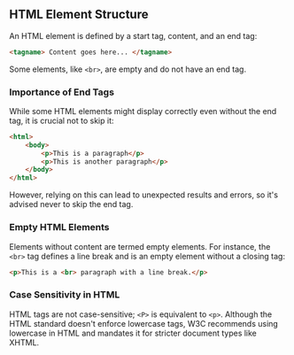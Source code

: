 
## HTML Element Structure

An HTML element is defined by a start tag, content, and an end tag:
```html
<tagname> Content goes here... </tagname>
```

Some elements, like `<br>`, are empty and do not have an end tag.

### Importance of End Tags

While some HTML elements might display correctly even without the end tag, it is crucial not to skip it:
```html
<html>  
	<body>  
		<p>This is a paragraph</p>
		<p>This is another paragraph</p>
	</body>  
</html>
```
However, relying on this can lead to unexpected results and errors, so it's advised never to skip the end tag.

### Empty HTML Elements

Elements without content are termed empty elements. For instance, the `<br>` tag defines a line break and is an empty element without a closing tag:
```html
<p>This is a <br> paragraph with a line break.</p>
```

### Case Sensitivity in HTML

HTML tags are not case-sensitive; `<P>` is equivalent to `<p>`. Although the HTML standard doesn't enforce lowercase tags, W3C recommends using lowercase in HTML and mandates it for stricter document types like XHTML.

